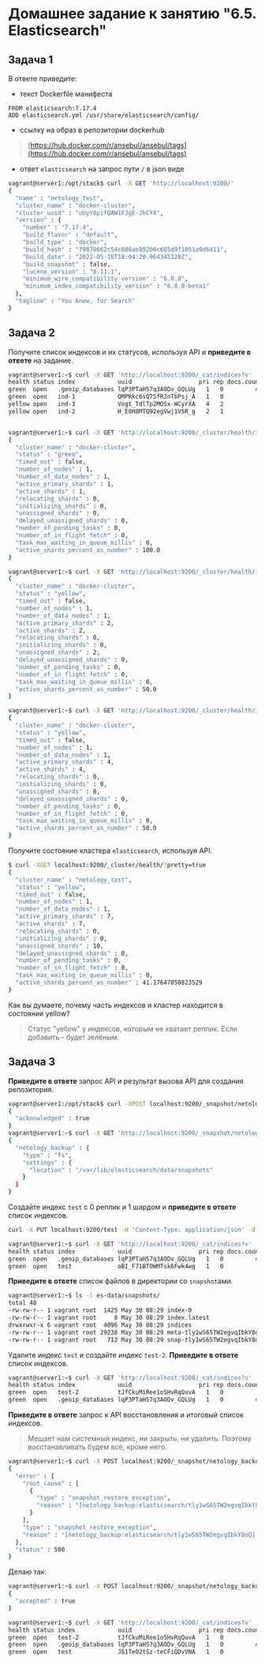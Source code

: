 # Домашнее задание к занятию "6.5. Elasticsearch"

## Задача 1

В ответе приведите:
- текст Dockerfile манифеста
````
FROM elasticsearch:7.17.4
ADD elasticsearch.yml /usr/share/elasticsearch/config/
````
- ссылку на образ в репозитории dockerhub

> [https://hub.docker.com/r/ansebul/ansebul/tags](https://hub.docker.com/r/ansebul/ansebul/tags)

- ответ `elasticsearch` на запрос пути `/` в json виде
````bash
vagrant@server1:/opt/stack$ curl -X GET 'http://localhost:9200/'
{
  "name" : "netology_test",
  "cluster_name" : "docker-cluster",
  "cluster_uuid" : "uUyY8pifQAW1FJgE-JhCYA",
  "version" : {
    "number" : "7.17.4",
    "build_flavor" : "default",
    "build_type" : "docker",
    "build_hash" : "79878662c54c886ae89206c685d9f1051a9d6411",
    "build_date" : "2022-05-18T18:04:20.964345128Z",
    "build_snapshot" : false,
    "lucene_version" : "8.11.1",
    "minimum_wire_compatibility_version" : "6.8.0",
    "minimum_index_compatibility_version" : "6.0.0-beta1"
  },
  "tagline" : "You Know, for Search"
}
````


## Задача 2

Получите список индексов и их статусов, используя API и **приведите в ответе** на задание.
````bash
vagrant@server1:~$ curl -X GET 'http://localhost:9200/_cat/indices?v'
health status index            uuid                   pri rep docs.count docs.deleted store.size pri.store.size
green  open   .geoip_databases lqP3PTaHS7q3AODv_GQLUg   1   0         41            8     46.2mb         46.2mb
green  open   ind-1            QMPRkc6sQ7SfRJnTbPsj_A   1   0          0            0       226b           226b
yellow open   ind-3            Vogt_TdlTp2MO5x-WCyrXA   4   2          0            0       904b           904b
yellow open   ind-2            H_E8H8MTQ92egVwj1V5R_g   2   1          0            0       452b           452b


vagrant@server1:~$ curl -X GET 'http://localhost:9200/_cluster/health/ind-1?pretty'
{
  "cluster_name" : "docker-cluster",
  "status" : "green",
  "timed_out" : false,
  "number_of_nodes" : 1,
  "number_of_data_nodes" : 1,
  "active_primary_shards" : 1,
  "active_shards" : 1,
  "relocating_shards" : 0,
  "initializing_shards" : 0,
  "unassigned_shards" : 0,
  "delayed_unassigned_shards" : 0,
  "number_of_pending_tasks" : 0,
  "number_of_in_flight_fetch" : 0,
  "task_max_waiting_in_queue_millis" : 0,
  "active_shards_percent_as_number" : 100.0
}

vagrant@server1:~$ curl -X GET 'http://localhost:9200/_cluster/health/ind-2?pretty'
{
  "cluster_name" : "docker-cluster",
  "status" : "yellow",
  "timed_out" : false,
  "number_of_nodes" : 1,
  "number_of_data_nodes" : 1,
  "active_primary_shards" : 2,
  "active_shards" : 2,
  "relocating_shards" : 0,
  "initializing_shards" : 0,
  "unassigned_shards" : 2,
  "delayed_unassigned_shards" : 0,
  "number_of_pending_tasks" : 0,
  "number_of_in_flight_fetch" : 0,
  "task_max_waiting_in_queue_millis" : 0,
  "active_shards_percent_as_number" : 50.0
}

vagrant@server1:~$ curl -X GET 'http://localhost:9200/_cluster/health/ind-3?pretty'
{
  "cluster_name" : "docker-cluster",
  "status" : "yellow",
  "timed_out" : false,
  "number_of_nodes" : 1,
  "number_of_data_nodes" : 1,
  "active_primary_shards" : 4,
  "active_shards" : 4,
  "relocating_shards" : 0,
  "initializing_shards" : 0,
  "unassigned_shards" : 8,
  "delayed_unassigned_shards" : 0,
  "number_of_pending_tasks" : 0,
  "number_of_in_flight_fetch" : 0,
  "task_max_waiting_in_queue_millis" : 0,
  "active_shards_percent_as_number" : 50.0
}

````

Получите состояние кластера `elasticsearch`, используя API.

````bash
$ curl -XGET localhost:9200/_cluster/health/?pretty=true
{
  "cluster_name" : "netology_test",
  "status" : "yellow",
  "timed_out" : false,
  "number_of_nodes" : 1,
  "number_of_data_nodes" : 1,
  "active_primary_shards" : 7,
  "active_shards" : 7,
  "relocating_shards" : 0,
  "initializing_shards" : 0,
  "unassigned_shards" : 10,
  "delayed_unassigned_shards" : 0,
  "number_of_pending_tasks" : 0,
  "number_of_in_flight_fetch" : 0,
  "task_max_waiting_in_queue_millis" : 0,
  "active_shards_percent_as_number" : 41.17647058823529
}
````

Как вы думаете, почему часть индексов и кластер находится в состоянии yellow?
> Статус "yellow" у индексов, которым не хватает реплик. Если добавить - будет зелёным.

## Задача 3

**Приведите в ответе** запрос API и результат вызова API для создания репозитория.
```bash
vagrant@server1:/opt/stack$ curl -XPOST localhost:9200/_snapshot/netology_backup?pretty -H 'Content-Type: application/json' -d'{"type": "fs", "settings": { "location":"/var/lib/elasticsearch/data/snapshots" }}'
{
  "acknowledged" : true
}
vagrant@server1:~$ curl -X GET 'http://localhost:9200/_snapshot/netology_backup?pretty'
{
  "netology_backup" : {
    "type" : "fs",
    "settings" : {
      "location" : "/var/lib/elasticsearch/data/snapshots"
    }
  }
}
```


Создайте индекс `test` с 0 реплик и 1 шардом и **приведите в ответе** список индексов.
```bash
curl -X PUT localhost:9200/test -H 'Content-Type: application/json' -d'{ "settings": { "number_of_shards": 1,  "number_of_replicas": 0 }}'

vagrant@server1:~$ curl -X GET 'http://localhost:9200/_cat/indices?v'
health status index            uuid                   pri rep docs.count docs.deleted store.size pri.store.size
green  open   .geoip_databases lqP3PTaHS7q3AODv_GQLUg   1   0         41            7     44.9mb         44.9mb
green  open   test             oBI_F71BTOWMTsk6Fwk4wg   1   0          0            0       226b           226b


```


**Приведите в ответе** список файлов в директории со `snapshot`ами.
```bash
vagrant@server1:~$ ls -l es-data/snapshots/
total 48
-rw-rw-r-- 1 vagrant root  1425 May 30 08:29 index-0
-rw-rw-r-- 1 vagrant root     8 May 30 08:29 index.latest
drwxrwxr-x 6 vagrant root  4096 May 30 08:29 indices
-rw-rw-r-- 1 vagrant root 29238 May 30 08:29 meta-tly1wS65TW2egvqIbkY8oQ.dat
-rw-rw-r-- 1 vagrant root   712 May 30 08:29 snap-tly1wS65TW2egvqIbkY8oQ.dat

```
Удалите индекс `test` и создайте индекс `test-2`. **Приведите в ответе** список индексов.

```bash
vagrant@server1:~$ curl -X GET 'http://localhost:9200/_cat/indices?v'
health status index            uuid                   pri rep docs.count docs.deleted store.size pri.store.size
green  open   test-2           tJfCkuMiRee1o5HvRqQuvA   1   0          0            0       226b           226b
green  open   .geoip_databases lqP3PTaHS7q3AODv_GQLUg   1   0         41            7     44.9mb         44.9mb

```

**Приведите в ответе** запрос к API восстановления и итоговый список индексов.

> Мешает нам системный индекс, ни закрыть, ни удалить. Поэтому восстанавливать будем всё, кроме него.
```bash
vagrant@server1:~$ curl -X POST localhost:9200/_snapshot/netology_backup/elasticsearch/_restore?pretty
{
  "error" : {
    "root_cause" : [
      {
        "type" : "snapshot_restore_exception",
        "reason" : "[netology_backup:elasticsearch/tly1wS65TW2egvqIbkY8oQ] cannot restore index [.geoip_databases] because an open index with same name already exists in the cluster. Either close or delete the existing index or restore the index under a different name by providing a rename pattern and replacement name"
      }
    ],
    "type" : "snapshot_restore_exception",
    "reason" : "[netology_backup:elasticsearch/tly1wS65TW2egvqIbkY8oQ] cannot restore index [.geoip_databases] because an open index with same name already exists in the cluster. Either close or delete the existing index or restore the index under a different name by providing a rename pattern and replacement name"
  },
  "status" : 500
}

```

Делаю так:
```bash
vagrant@server1:~$ curl -X POST localhost:9200/_snapshot/netology_backup/elasticsearch/_restore?pretty -H 'Content-Type: application/json' -d'{"indices": "test"}'
{
  "accepted" : true
}

vagrant@server1:~$ curl -X GET 'http://localhost:9200/_cat/indices?v'
health status index            uuid                   pri rep docs.count docs.deleted store.size pri.store.size
green  open   test-2           tJfCkuMiRee1o5HvRqQuvA   1   0          0            0       226b           226b
green  open   .geoip_databases lqP3PTaHS7q3AODv_GQLUg   1   0         41            7     44.9mb         44.9mb
green  open   test             JS1Te02tSz-teCFiQDvVNA   1   0          0            0       226b           226b


```